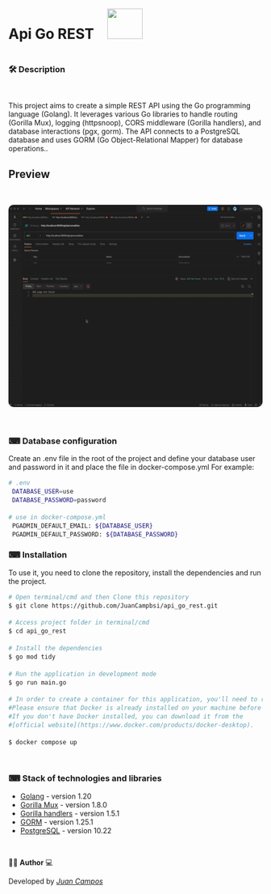 <div style="width:100%; display: flex; align-items: center;">
  <h1>Api Go REST
   <img src="https://cdn.jsdelivr.net/gh/devicons/devicon/icons/go/go-original-wordmark.svg" height="60" width="70" style="margin-bottom: -15px; z-index: -10; margin-left: 1.25rem"/>
  </h1> 
</div>



### 🛠  Description   

</br>

This project aims to create a simple REST API using the Go programming language (Golang). It leverages various Go libraries to handle routing (Gorilla Mux), logging (httpsnoop), CORS middleware (Gorilla handlers), and database interactions (pgx, gorm). The API connects to a PostgreSQL database and uses GORM (Go Object-Relational Mapper) for database operations..


## Preview 

</br>

<p align="center">
  <kbd>
 <img width="800" style="border-radius: 10px" height="400" src="https://github.com/JuanCampbsi/Preview_README/blob/231351c52b68b6a15709ce89888a400552c44fc3/assets/api_rest_go.gif" alt="Intro"> 
  </kbd>
  </br>
</p>

</br>

### ⌨ Database configuration
Create an .env file in the root of the project and define your database user and password in it and place the file in docker-compose.yml
For example:

```bash
# .env
 DATABASE_USER=use
 DATABASE_PASSWORD=password

# use in docker-compose.yml 
 PGADMIN_DEFAULT_EMAIL: ${DATABASE_USER}
 PGADMIN_DEFAULT_PASSWORD: ${DATABASE_PASSWORD}   

```

### ⌨ Installation
To use it, you need to clone the repository, install the dependencies and run the project.

```bash
# Open terminal/cmd and then Clone this repository
$ git clone https://github.com/JuanCampbsi/api_go_rest.git

# Access project folder in terminal/cmd
$ cd api_go_rest

# Install the dependencies
$ go mod tidy

# Run the application in development mode
$ go run main.go

# In order to create a container for this application, you'll need to run a specific Docker command. 
#Please ensure that Docker is already installed on your machine before proceeding. 
#If you don't have Docker installed, you can download it from the 
#[official website](https://www.docker.com/products/docker-desktop).

$ docker compose up                                 

```

</br>	

### ⌨ Stack of technologies and libraries

-   [Golang](https://go.dev/doc/) - version 1.20
-   [Gorilla Mux](https://github.com/gorilla/mux/) - version 1.8.0
-   [Gorilla handlers](https://github.com/gorilla/handlers/) - version 1.5.1
-   [GORM](https://gorm.io/gorm ) - version 1.25.1
-   [PostgreSQL](https://www.postgresql.org/download/) - version 10.22 
 
</br>

👨‍💻 **Author** 💻

Developed by [_Juan Campos_](https://www.linkedin.com/in/juancampos-ferreira/)
